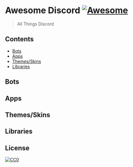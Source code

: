 # Awesome Discord [![Awesome](https://cdn.rawgit.com/sindresorhus/awesome/d7305f38d29fed78fa85652e3a63e154dd8e8829/media/badge.svg)](https://github.com/sindresorhus/awesome)
> All Things Discord

## Contents
- [Bots](#bots)
- [Apps](#apps)
- [Themes/Skins](#themes/skins)
- [Libraries](#libraries)

## Bots

## Apps

## Themes/Skins

## Libraries

## License
[![CC0](http://mirrors.creativecommons.org/presskit/buttons/88x31/svg/cc-zero.svg)](https://creativecommons.org/publicdomain/zero/1.0/)
